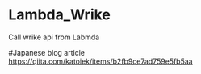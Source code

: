# Lambda_Wrike
Call wrike api from Labmda

#Japanese blog article
https://qiita.com/katoiek/items/b2fb9ce7ad759e5fb5aa
